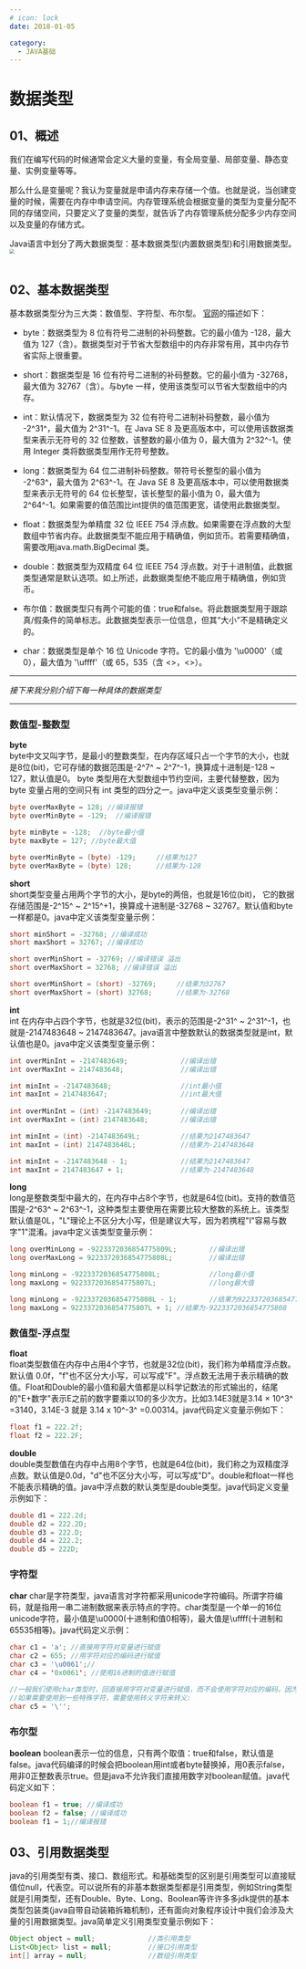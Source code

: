 ```yaml
---
# icon: lock
date: 2018-01-05

category:
  - JAVA基础
---
```


# 数据类型

## 01、概述
我们在编写代码的时候通常会定义大量的变量，有全局变量、局部变量、静态变量、实例变量等等。<br/>

那么什么是变量呢？我认为变量就是申请内存来存储一个值。也就是说，当创建变量的时候，需要在内存中申请空间。内存管理系统会根据变量的类型为变量分配不同的存储空间，只要定义了变量的类型，就告诉了内存管理系统分配多少内存空间以及变量的存储方式。<br/>

Java语言中划分了两大数据类型：基本数据类型(内置数据类型)和引用数据类型。
 <img src="http://cdn.gydblog.com/images/java/java-basic-data-type-1.png"  style="zoom: 50%;margin:0 auto;display:block"/><br/>

## 02、基本数据类型
基本数据类型分为三大类：数值型、字符型、布尔型。
[官网](https://docs.oracle.com/javase/tutorial/java/nutsandbolts/datatypes.html)的描述如下：

- byte：数据类型为 8 位有符号二进制的补码整数。它的最小值为 -128，最大值为 127（含）。数据类型对于节省大型数组中的内存非常有用，其中内存节省实际上很重要。

- short：数据类型是 16 位有符号二进制的补码整数。它的最小值为 -32768，最大值为 32767（含）。与byte 一样，使用该类型可以节省大型数组中的内存。 

- int：默认情况下，数据类型为 32 位有符号二进制补码整数，最小值为 -2^31^，最大值为 2^31^-1。在 Java SE 8 及更高版本中，可以使用该数据类型来表示无符号的 32 位整数，该整数的最小值为 0，最大值为 2^32^-1。使用 Integer 类将数据类型用作无符号整数。

- long：数据类型为 64 位二进制补码整数。带符号长整型的最小值为 -2^63^，最大值为 2^63^-1。在 Java SE 8 及更高版本中，可以使用数据类型来表示无符号的 64 位长整型，该长整型的最小值为 0，最大值为 2^64^-1。如果需要的值范围比int提供的值范围更宽，请使用此数据类型。
  
- float：数据类型为单精度 32 位 IEEE 754 浮点数。如果需要在浮点数的大型数组中节省内存。此数据类型不能应用于精确值，例如货币。若需要精确值，需要改用java.math.BigDecimal 类。

- double：数据类型为双精度 64 位 IEEE 754 浮点数。对于十进制值，此数据类型通常是默认选项。如上所述，此数据类型绝不能应用于精确值，例如货币。 

- 布尔值：数据类型只有两个可能的值：true和false。将此数据类型用于跟踪真/假条件的简单标志。此数据类型表示一位信息，但其“大小”不是精确定义的。 

- char：数据类型是单个 16 位 Unicode 字符。它的最小值为 '\u0000'（或 0），最大值为 '\uffff'（或 65，535（含 <>，<>）。
 *** 
*接下来我分别介绍下每一种具体的数据类型*
***
### 数值型-整数型
 **byte**  
byte中文又叫字节，是最小的整数类型，在内存区域只占一个字节的大小，也就是8位(bit)，它可存储的数据范围是-2^7^ ~ 2^7^-1，换算成十进制是-128 ~ 127，默认值是0。 byte 类型用在大型数组中节约空间，主要代替整数，因为 byte 变量占用的空间只有 int 类型的四分之一。java中定义该类型变量示例：
```java
byte overMaxByte = 128; //编译报错
byte overMinByte = -129;  //编译报错

byte minByte = -128;  //byte最小值
byte maxByte = 127; //byte最大值

byte overMinByte = (byte) -129;     //结果为127
byte overMaxByte = (byte) 128;      //结果为-128
```

 **short**  
short类型变量占用两个字节的大小，是byte的两倍，也就是16位(bit)， 它的数据存储范围是-2^15^ ~ 2^15^+1，换算成十进制是-32768 ~ 32767。默认值和byte一样都是0。java中定义该类型变量示例：

```java
short minShort = -32768; //编译成功
short maxShort = 32767; //编译成功

short overMinShort = -32769; //编译错误 溢出
short overMaxShort = 32768; //编译错误 溢出

short overMinShort = (short) -32769;     //结果为32767
short overMaxShort = (short) 32768;      //结果为-32768
```

 **int**  
int 在内存中占四个字节，也就是32位(bit)，表示的范围是-2^31^ ~ 2^31^-1，也就是-2147483648 ~ 2147483647。java语言中整数默认的数据类型就是int，默认值也是0。java中定义该类型变量示例：

```java
int overMinInt = -2147483649;             //编译出错
int overMaxInt = 2147483648;              //编译出错

int minInt = -2147483648;                 //int最小值
int maxInt = 2147483647;                  //int最大值 
 
int overMinInt = (int) -2147483649;       //编译出错       
int overMaxInt = (int) 2147483648;        //编译出错

int minInt = (int) -2147483649L;          //结果为2147483647
int maxInt = (int) 2147483648L;           //结果为-2147483648

int minInt = -2147483648 - 1;             //结果为2147483647
int maxInt = 2147483647 + 1;              //结果为-2147483648
```

 **long**  
long是整数类型中最大的，在内存中占8个字节，也就是64位(bit)。支持的数值范围是-2^63^ ~ 2^63^-1，这种类型主要使用在需要比较大整数的系统上。该类型默认值是0L，"L"理论上不区分大小写，但是建议大写，因为若携程"l"容易与数字"1"混淆。java中定义该类型变量示例：
```java
long overMinLong = -9223372036854775809L;        //编译出错
long overMaxLong = 9223372036854775808L;         //编译出错

long minLong = -9223372036854775808L;            //long最小值
long maxLong = 9223372036854775807L;             //long最大值 

long minLong = -9223372036854775808L - 1;        //结果为9223372036854775807
long maxLong = 9223372036854775807L + 1; //结果为-9223372036854775808
```


### 数值型-浮点型
**float**  
float类型数值在内存中占用4个字节，也就是32位(bit)，我们称为单精度浮点数。默认值 0.0f，"f"也不区分大小写，可以写成"F"。浮点数无法用于表示精确的数值。Float和Double的最小值和最大值都是以科学记数法的形式输出的，结尾的"E+数字"表示E之前的数字要乘以10的多少次方。比如3.14E3就是3.14 × 10^3^ =3140，3.14E-3 就是 3.14 x 10^-3^ =0.00314。java代码定义变量示例如下：
```java
float f1 = 222.2f;
float f2 = 222.2F;
``` 
 **double**  
double类型数值在内存中占用8个字节，也就是64位(bit)，我们称之为双精度浮点数。默认值是0.0d，"d"也不区分大小写，可以写成"D"。double和float一样也不能表示精确的值。java中浮点数的默认类型是double类型。java代码定义变量示例如下：
```java
double d1 = 222.2d;
double d2 = 222.2D;
double d3 = 222.D;
double d4 = 222.2;
double d5 = 222D;
``` 
### 字符型
**char**
char是字符类型，java语言对字符都采用unicode字符编码。所谓字符编码，就是指用一串二进制数据来表示特点的字符。char类型是一个单一的16位unicode字符，最小值是\u0000(十进制和值0相等)，最大值是\uffff(十进制和65535相等)。java代码定义示例：
```java
char c1 = 'a'; //直接用字符对变量进行赋值
char c2 = 655; //用字符对应的编码进行赋值 
char c3 = '\u0061';//
char c4 = '0x0061'; //使用16进制的值进行赋值

//一般我们使用char类型时，回直接用字符对变量进行赋值，而不会使用字符对应的编码，因为记不住！
//如果需要使用到一些特殊字符，需要使用转义字符来转义:
char c5 = '\'';
```
### 布尔型
**boolean**
boolean表示一位的信息，只有两个取值：true和false，默认值是false。java代码编译的时候会把boolean用int或者byte替换掉，用0表示false，用非0正整数表示true。但是java不允许我们直接用数字对boolean赋值。java代码定义如下：
```java
boolean f1 = true; //编译成功
boolean f2 = false; //编译成功
boolean f1 = 1;//编译报错
```

## 03、引用数据类型
java的引用类型有类、接口、数组形式。和基础类型的区别是引用类型可以直接赋值位null，代表空。可以说所有的非基本数据类型都是引用类型，例如String类型就是引用类型，还有Double、Byte、Long、Boolean等许许多多jdk提供的基本类型包装类(java自带自动装箱拆箱机制)，还有面向对象程序设计中我们会涉及大量的引用数据类型。java简单定义引用类型变量示例如下：
```java
Object object = null;             //类引用类型
List<Object> list = null;         //接口引用类型
int[] array = null;               //数组引用类型
```
 
